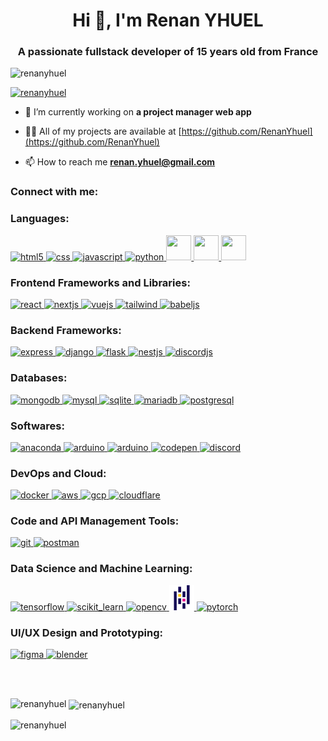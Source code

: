 <h1 align="center">Hi 👋, I'm Renan YHUEL</h1>
<h3 align="center">A passionate fullstack developer of 15 years old from France</h3>

<p align="left"> <img src="https://komarev.com/ghpvc/?username=renanyhuel&label=Profile%20views&color=0e75b6&style=flat" alt="renanyhuel" /> </p>

<p align="left"> <a href="https://github.com/ryo-ma/github-profile-trophy"><img src="https://github-profile-trophy.vercel.app/?username=renanyhuel" alt="renanyhuel" /></a> </p>

- 🔭 I’m currently working on **a project manager web app**

- 👨‍💻 All of my projects are available at [https://github.com/RenanYhuel](https://github.com/RenanYhuel)

- 📫 How to reach me **renan.yhuel@gmail.com**

<h3 align="left">Connect with me:</h3>
<p align="left">
</p>

<h3 align="left">Languages:</h3>
<p align="left">
  <a href="https://www.w3.org/html/" target="_blank" rel="noreferrer">
    <img src="https://skillicons.dev/icons?i=html" alt="html5" width="40" height="40"/>
  </a>
  <a href="https://www.w3.org/Style/CSS" target="_blank" rel="noreferrer">
    <img src="https://skillicons.dev/icons?i=css" alt="css" width="40" height="40"/>
  </a>
  <a href="https://developer.mozilla.org/en-US/docs/Web/JavaScript" target="_blank" rel="noreferrer">
    <img src="https://skillicons.dev/icons?i=js" alt="javascript" width="40" height="40"/>
  </a>
  <a href="https://www.python.org" target="_blank" rel="noreferrer">
    <img src="https://skillicons.dev/icons?i=py" alt="python" width="40" height="40"/>
  </a>
  <a href="https://www.typescriptlang.org/" target="_blank" rel="noreferrer">
    <img src="https://skillicons.dev/icons?i=ts" width="40" height="40"/>
  </a>
  <a href="#" target="_blank" rel="noreferrer">
    <img src="https://skillicons.dev/icons?i=bash" width="40" height="40"/>
  </a>
  <a href="https://cplusplus.com/" target="_blank" rel="noreferrer">
    <img src="https://skillicons.dev/icons?i=cpp" width="40" height="40"/>
  </a>
</p>

<h3 align="left">Frontend Frameworks and Libraries:</h3>
<p align="left">
  <a href="https://reactjs.org/" target="_blank" rel="noreferrer">
    <img src="https://skillicons.dev/icons?i=react" alt="react" width="40" height="40"/>
  </a>
  <a href="https://nextjs.org/" target="_blank" rel="noreferrer">
    <img src="https://skillicons.dev/icons?i=nextjs" alt="nextjs" width="40" height="40"/>
  </a>
  <a href="https://vuejs.org/" target="_blank" rel="noreferrer">
    <img src="https://skillicons.dev/icons?i=vue" alt="vuejs" width="40" height="40"/>
  </a>
  <a href="https://tailwindcss.com/" target="_blank" rel="noreferrer">
    <img src="https://skillicons.dev/icons?i=tailwind" alt="tailwind" width="40" height="40"/>
  </a>
  <a href="https://babeljs.io/" target="_blank" rel="noreferrer">
    <img src="https://skillicons.dev/icons?i=babel" alt="babeljs" width="40" height="40"/>
  </a>
</p>

<h3 align="left">Backend Frameworks:</h3>
<p align="left">
  <a href="https://expressjs.com" target="_blank" rel="noreferrer">
    <img src="https://skillicons.dev/icons?i=express" alt="express" width="40" height="40"/>
  </a>
  <a href="https://www.djangoproject.com/" target="_blank" rel="noreferrer">
    <img src="https://skillicons.dev/icons?i=django" alt="django" width="40" height="40"/>
  </a>
  <a href="https://flask.palletsprojects.com/" target="_blank" rel="noreferrer">
    <img src="https://skillicons.dev/icons?i=flask" alt="flask" width="40" height="40"/>
  </a>
  <a href="https://nestjs.com/" target="_blank" rel="noreferrer">
    <img src="https://skillicons.dev/icons?i=nestjs" alt="nestjs" width="40" height="40"/>
  </a>
  <a href="https://discord.js.org/" target="_blank" rel="noreferrer">
    <img src="https://skillicons.dev/icons?i=discordjs" alt="discordjs" width="40" height="40"/>
  </a>
</p>

<h3 align="left">Databases:</h3>
<p align="left">
  <a href="https://www.mongodb.com/" target="_blank" rel="noreferrer">
    <img src="https://skillicons.dev/icons?i=mongodb" alt="mongodb" width="40" height="40"/>
  </a>
  <a href="https://www.mysql.com/" target="_blank" rel="noreferrer">
    <img src="https://skillicons.dev/icons?i=mysql" alt="mysql" width="40" height="40"/>
  </a>
  <a href="https://www.sqlite.org/" target="_blank" rel="noreferrer">
    <img src="https://skillicons.dev/icons?i=sqlite" alt="sqlite" width="40" height="40"/>
  </a>
  <a href="https://www.mariadb.org/" target="_blank" rel="noreferrer">
    <img src="https://www.vectorlogo.zone/logos/mariadb/mariadb-icon.svg" alt="mariadb" width="40" height="40"/>
  </a>
  <a href="https://www.postgresql.org" target="_blank" rel="noreferrer">
    <img src="https://skillicons.dev/icons?i=postgres" alt="postgresql" width="40" height="40"/>
  </a>
</p>

<h3 align="left">Softwares:</h3>
<p align="left">
  <a href="https://www.anaconda.com/" target="_blank" rel="noreferrer">
    <img src="https://skillicons.dev/icons?i=anaconda" alt="anaconda" width="40" height="40"/>
  </a>
  <a href="https://www.arduino.cc/" target="_blank" rel="noreferrer">
    <img src="https://skillicons.dev/icons?i=arduino" alt="arduino" width="40" height="40"/>
  </a>
  <a href="https://www.arduino.cc/" target="_blank" rel="noreferrer">
    <img src="https://skillicons.dev/icons?i=arduino" alt="arduino" width="40" height="40"/>
  </a>
  <a href="https://www.codepen.io/" target="_blank" rel="noreferrer">
    <img src="https://skillicons.dev/icons?i=codepen" alt="codepen" width="40" height="40"/>
  </a>
  <a href="https://discord.com/" target="_blank" rel="noreferrer">
    <img src="https://skillicons.dev/icons?i=discord" alt="discord" width="40" height="40"/>
  </a>
</p>

<h3 align="left">DevOps and Cloud:</h3>
<p align="left">
  <a href="https://www.docker.com/" target="_blank" rel="noreferrer">
    <img src="https://skillicons.dev/icons?i=docker" alt="docker" width="40" height="40"/>
  </a>
  <a href="https://aws.amazon.com" target="_blank" rel="noreferrer">
    <img src="https://skillicons.dev/icons?i=aws" alt="aws" width="40" height="40"/>
  </a>
  <a href="https://cloud.google.com" target="_blank" rel="noreferrer">
    <img src="https://skillicons.dev/icons?i=gcp" alt="gcp" width="40" height="40"/>
  </a>
  <a href="https://www.cloudflare.com" target="_blank" rel="noreferrer">
    <img src="https://skillicons.dev/icons?i=cloudflare" alt="cloudflare" width="40" height="40"/>
  </a>
</p>

<h3 align="left">Code and API Management Tools: </h3>
<p align="left">
  <a href="https://git-scm.com/" target="_blank" rel="noreferrer">
    <img src="https://skillicons.dev/icons?i=git" alt="git" width="40" height="40"/>
  </a>
  <a href="https://www.postman.com" target="_blank" rel="noreferrer">
    <img src="https://skillicons.dev/icons?i=postman" alt="postman" width="40" height="40"/>
  </a>
</p>

<h3 align="left">Data Science and Machine Learning:</h3>
<p align="left">
  <a href="https://www.tensorflow.org" target="_blank" rel="noreferrer">
    <img src="https://skillicons.dev/icons?i=tensorflow" alt="tensorflow" width="40" height="40"/>
  </a>
  <a href="https://scikit-learn.org/" target="_blank" rel="noreferrer">
    <img src="https://upload.wikimedia.org/wikipedia/commons/0/05/Scikit_learn_logo_small.svg" alt="scikit_learn" width="40" height="40"/>
  </a>
  <a href="https://opencv.org/" target="_blank" rel="noreferrer">
    <img src="https://skillicons.dev/icons?i=opencv" alt="opencv" width="40" height="40"/>
  </a>
  <a href="" target="_blank" rel="noreferrer">
    <img src="https://raw.githubusercontent.com/devicons/devicon/2ae2a900d2f041da66e950e4d48052658d850630/icons/pandas/pandas-original.svg" alt="pandas" width="40" height="40"/>
  </a>
  <a href="https://pytorch.org/" target="_blank" rel="noreferrer">
    <img src="https://skillicons.dev/icons?i=pytorch" alt="pytorch" width="40" height="40"/>
  </a>
</p>

<h3 align="left">UI/UX Design and Prototyping:</h3>
<p align="left">
  <a href="https://www.figma.com/" target="_blank" rel="noreferrer">
    <img src="https://www.vectorlogo.zone/logos/figma/figma-icon.svg" alt="figma" width="40" height="40"/>
  </a>
  <a href="https://www.blender.org/" target="_blank" rel="noreferrer">
    <img src="https://download.blender.org/branding/community/blender_community_badge_white.svg" alt="blender" width="40" height="40"/>
  </a>
</p>

<br><br>

<p><img align="left" src="https://github-readme-stats.vercel.app/api/top-langs?username=renanyhuel&show_icons=true&locale=en&layout=compact" alt="renanyhuel" /></p>

<p>&nbsp;<img align="center" src="https://github-readme-stats.vercel.app/api?username=renanyhuel&show_icons=true&locale=en" alt="renanyhuel" /></p>

<p><img align="center" src="https://github-readme-streak-stats.herokuapp.com/?user=RenanYhuel" alt="renanyhuel" /></p>


